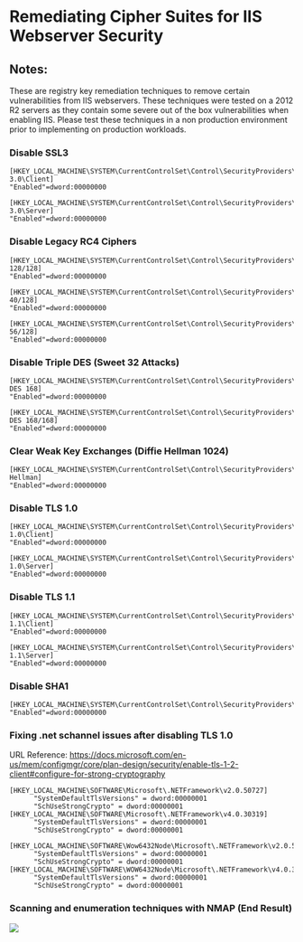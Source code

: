 # Remediating Cipher Suites for IIS Webserver Security

## Notes: 

These are registry key remediation techniques to remove certain vulnerabilities from IIS webservers. These techniques were tested on a 2012 R2 servers as they contain some severe out of the box vulnerabilities when enabling IIS. Please test these techniques in a non production environment prior to implementing on production workloads. 

### Disable SSL3

```
[HKEY_LOCAL_MACHINE\SYSTEM\CurrentControlSet\Control\SecurityProviders\SCHANNEL\Protocols\SSL 3.0\Client]
"Enabled"=dword:00000000

[HKEY_LOCAL_MACHINE\SYSTEM\CurrentControlSet\Control\SecurityProviders\SCHANNEL\Protocols\SSL 3.0\Server]
"Enabled"=dword:00000000
```

### Disable Legacy RC4 Ciphers

```
[HKEY_LOCAL_MACHINE\SYSTEM\CurrentControlSet\Control\SecurityProviders\SCHANNEL\Ciphers\RC4 128/128]
"Enabled"=dword:00000000

[HKEY_LOCAL_MACHINE\SYSTEM\CurrentControlSet\Control\SecurityProviders\SCHANNEL\Ciphers\RC4 40/128]
"Enabled"=dword:00000000

[HKEY_LOCAL_MACHINE\SYSTEM\CurrentControlSet\Control\SecurityProviders\SCHANNEL\Ciphers\RC4 56/128]
"Enabled"=dword:00000000
```

### Disable Triple DES (Sweet 32 Attacks)

```
[HKEY_LOCAL_MACHINE\SYSTEM\CurrentControlSet\Control\SecurityProviders\SCHANNEL\Ciphers\Triple DES 168]
"Enabled"=dword:00000000

[HKEY_LOCAL_MACHINE\SYSTEM\CurrentControlSet\Control\SecurityProviders\SCHANNEL\Ciphers\Triple DES 168/168]
"Enabled"=dword:00000000
```

### Clear Weak Key Exchanges (Diffie Hellman 1024)

```
[HKEY_LOCAL_MACHINE\SYSTEM\CurrentControlSet\Control\SecurityProviders\SCHANNEL\KeyExchangeAlgorithms\Diffie-Hellman]
"Enabled"=dword:00000000
```

### Disable TLS 1.0

```
[HKEY_LOCAL_MACHINE\SYSTEM\CurrentControlSet\Control\SecurityProviders\SCHANNEL\Protocols\TLS 1.0\Client]
"Enabled"=dword:00000000

[HKEY_LOCAL_MACHINE\SYSTEM\CurrentControlSet\Control\SecurityProviders\SCHANNEL\Protocols\TLS 1.0\Server]
"Enabled"=dword:00000000
```

### Disable TLS 1.1

```
[HKEY_LOCAL_MACHINE\SYSTEM\CurrentControlSet\Control\SecurityProviders\SCHANNEL\Protocols\TLS 1.1\Client]
"Enabled"=dword:00000000

[HKEY_LOCAL_MACHINE\SYSTEM\CurrentControlSet\Control\SecurityProviders\SCHANNEL\Protocols\TLS 1.1\Server]
"Enabled"=dword:00000000
```

### Disable SHA1

```
[HKEY_LOCAL_MACHINE\SYSTEM\CurrentControlSet\Control\SecurityProviders\SCHANNEL\Hashes\SHA]
"Enabled"=dword:00000000
```

### Fixing .net schannel issues after disabling TLS 1.0

URL Reference: https://docs.microsoft.com/en-us/mem/configmgr/core/plan-design/security/enable-tls-1-2-client#configure-for-strong-cryptography

```
[HKEY_LOCAL_MACHINE\SOFTWARE\Microsoft\.NETFramework\v2.0.50727]
      "SystemDefaultTlsVersions" = dword:00000001
      "SchUseStrongCrypto" = dword:00000001
[HKEY_LOCAL_MACHINE\SOFTWARE\Microsoft\.NETFramework\v4.0.30319]
      "SystemDefaultTlsVersions" = dword:00000001
      "SchUseStrongCrypto" = dword:00000001
```

```
[HKEY_LOCAL_MACHINE\SOFTWARE\Wow6432Node\Microsoft\.NETFramework\v2.0.50727]
      "SystemDefaultTlsVersions" = dword:00000001
      "SchUseStrongCrypto" = dword:00000001
[HKEY_LOCAL_MACHINE\SOFTWARE\WOW6432Node\Microsoft\.NETFramework\v4.0.30319]
      "SystemDefaultTlsVersions" = dword:00000001
      "SchUseStrongCrypto" = dword:00000001
```
### Scanning and enumeration techniques with NMAP (End Result)
![](https://github.com/rootsecdev/Microsoft-Blue-Forest/blob/master/Web%20Server%20Security/Screenshots/SSL%20ENUM.PNG)
